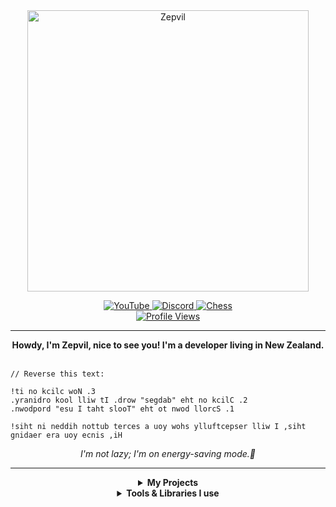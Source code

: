 <div align="center">
    <a href="https://zepvil.js.cool">
        <img width="450px" src="https://img.shields.io/badge/Zepvil-2e005c?style=for-the-badge"alt="Zepvil" />
    </a>
    <p>
        <div id="badges">
            <a href="https://youtube.com/@zepvil">
                <img src="https://img.shields.io/badge/YouTube-red?style=for-the-badge&logo=youtube&logoColor=white" alt="YouTube" />
            </a>
            <a href="https://discord.com/users/1094120827601047653">
                <img src="https://img.shields.io/badge/DISCORD-5865F2?style=for-the-badge&logo=discord&logoColor=white" alt="Discord">
            </a>
            <a href="https://www.chess.com/member/thezepvil">
                <img src="https://img.shields.io/badge/Chess-769656?style=for-the-badge&logo=lichess&logoColor=white" alt="Chess" />
            </a>
            <br />
            <a href="https://github.com/Zepvil">
                <img src="https://komarev.com/ghpvc/?username=Zepvil&color=00469c&style=for-the-badge&label=Profile%20Views" alt="Profile Views" />
            </a>
            </a>
        </div>
    </p>
    <hr />
    <strong>Howdy, I'm Zepvil, nice to see you! I'm a developer living in New Zealand.</strong>
</div>
<br />

```
// Reverse this text:

!ti no kcilc woN .3
.yranidro kool lliw tI .drow "segdab" eht no kcilC .2
.nwodpord "esu I taht slooT" eht ot nwod llorcS .1

!siht ni neddih nottub terces a uoy wohs ylluftcepser lliw I ,siht gnidaer era uoy ecnis ,iH
```

<div align="center">
    <i>I'm not lazy; I'm on energy-saving mode.🌙</i>
    <hr />
    <details>
        <summary><strong>My Projects</strong></summary>
        <br />
        <a href="https://github.com/Zepvil/Zepvil">
            <img width="198px" src="https://img.shields.io/badge/Portofolio-1c73ff.svg?&style=for-the-badge"></img>
        </a>
        <a href="https://github.com/Zepvil/ali-the-detective">
            <img width="280px" src="https://img.shields.io/badge/Ali%20the%20Detective-32a852.svg?&style=for-the-badge"></img>
        </a>
    </details>
    <details>
        <summary><strong>Tools & Libraries I use</strong></summary>
         <h3>
            <img src="https://img.shields.io/badge/node.js%20-%2343853D.svg?&style=for-the-badge&logo=node.js&logoColor=white" />
            <img src="https://img.shields.io/badge/javascript%20-%23323330.svg?&style=for-the-badge&logo=javascript" />
            <img src="https://img.shields.io/badge/astro%20-%2300163b.svg?&style=for-the-badge&logo=astro&logoColor=white" />
            <img src="https://img.shields.io/badge/html5%20-%23E34F26.svg?&style=for-the-badge&logo=html5&logoColor=white" />
            <img src="https://img.shields.io/badge/css3%20-%231572B6.svg?&style=for-the-badge&logo=css3&logoColor=white" />
            <img src="https://img.shields.io/badge/github%20-%23121011.svg?&style=for-the-badge&logo=github&logoColor=white" />
            <img src="https://img.shields.io/badge/MongoDB%20-%234ea94b.svg?&style=for-the-badge&logo=mongodb&logoColor=white" />
        </h3>
    </details>
</div>
